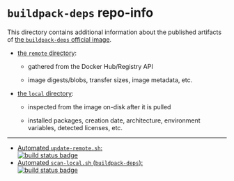 # `buildpack-deps` repo-info

This directory contains additional information about the published artifacts of [the `buildpack-deps` official image](https://hub.docker.com/_/buildpack-deps/).

-	[the `remote` directory](remote/):

	-	gathered from the Docker Hub/Registry API

	-	image digests/blobs, transfer sizes, image metadata, etc.

-	[the `local` directory](local/):

	-	inspected from the image on-disk after it is pulled

	-	installed packages, creation date, architecture, environment variables, detected licenses, etc.

---

-	[Automated `update-remote.sh`:  
	![build status badge](https://doi-janky.infosiftr.net/job/repo-info/job/remote/badge/icon)](https://doi-janky.infosiftr.net/job/repo-info/job/remote/)
-	[Automated `scan-local.sh` (`buildpack-deps`):  
	![build status badge](https://doi-janky.infosiftr.net/job/repo-info/job/local/job/buildpack-deps/badge/icon)](https://doi-janky.infosiftr.net/job/repo-info/job/local/job/buildpack-deps)
